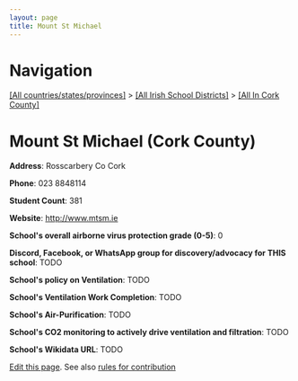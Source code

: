 ```yaml
---
layout: page
title: Mount St Michael
---
```

# Navigation

[[All countries/states/provinces]](../../..) > [[All Irish School Districts]](../..) > [[All In Cork County]](..)

# Mount St Michael (Cork County)

**Address**: Rosscarbery Co Cork

**Phone**: 023 8848114

**Student Count**: 381

**Website**: <http://www.mtsm.ie>

**School's overall airborne virus protection grade (0-5)**: 0

**Discord, Facebook, or WhatsApp group for discovery/advocacy for THIS school**: TODO

**School's policy on Ventilation**: TODO

**School's Ventilation Work Completion**: TODO

**School's Air-Purification**: TODO

**School's CO2 monitoring to actively drive ventilation and filtration**: TODO

**School's Wikidata URL**: TODO


[Edit this page](https://github.com/ventilate-schools/Ireland/edit/main/./Cork_County/Mount_St_Michael.md). See also [rules for contribution](../../../contribution-rules/)